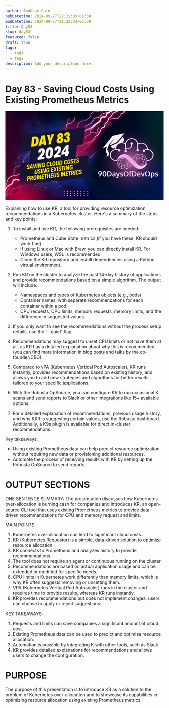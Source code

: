 ```yaml
---
author: Anubhav Gain
pubDatetime: 2024-09-27T21:22:03+05:30
modDatetime: 2024-09-27T21:22:03+05:30
title: Day83
slug: day83
featured: false
draft: true
tags:
  - tag1
  - tag2
description: Add your description here.
---
```


# Day 83 - Saving Cloud Costs Using Existing Prometheus Metrics

[![Watch the video](thumbnails/day83.png)](https://www.youtube.com/watch?v=qLOmthfEWdw)

Explaining how to use KR, a tool for providing resource optimization recommendations in a Kubernetes cluster. Here's a summary of the steps and key points:

1. To install and use KR, the following prerequisites are needed:

   - Prometheus and Cube State metrics (if you have these, KR should work fine)
   - If using Linux or Mac with Brew, you can directly install KR. For Windows users, WSL is recommended.
   - Clone the KR repository and install dependencies using a Python virtual environment.

2. Run KR on the cluster to analyze the past 14-day history of applications and provide recommendations based on a simple algorithm. The output will include:

   - Namespaces and types of Kubernetes objects (e.g., pods)
   - Container names, with separate recommendations for each container within a pod
   - CPU requests, CPU limits, memory requests, memory limits, and the difference in suggested values

3. If you only want to see the recommendations without the process setup details, use the '--quiet' flag.

4. Recommendations may suggest to unset CPU limits or not have them at all, as KR has a detailed explanation about why this is recommended (you can find more information in blog posts and talks by the co-founder/CEO).

5. Compared to vPA (Kubernetes Vertical Pod Autoscaler), KR runs instantly, provides recommendations based on existing history, and allows you to add new strategies and algorithms for better results tailored to your specific applications.

6. With the Robusta OpSource, you can configure KR to run occasional K scans and send reports to Slack or other integrations like 15+ available options.

7. For a detailed explanation of recommendations, previous usage history, and why KRR is suggesting certain values, use the Robusta dashboard. Additionally, a K9s plugin is available for direct in-cluster recommendations.

Key takeaways:

- Using existing Prometheus data can help predict resource optimization without requiring new data or provisioning additional resources.
- Automate the process of receiving results with KR by setting up the Robusta OpSource to send reports.

# OUTPUT SECTIONS

ONE SENTENCE SUMMARY:
The presentation discusses how Kubernetes over-allocation is burning cash for companies and introduces KR, an open-source CLI tool that uses existing Prometheus metrics to provide data-driven recommendations for CPU and memory request and limits.

MAIN POINTS:

1. Kubernetes over-allocation can lead to significant cloud costs.
2. KR (Kubernetes Requestor) is a simple, data-driven solution to optimize resource allocation.
3. KR connects to Prometheus and analyzes history to provide recommendations.
4. The tool does not require an agent or continuous running on the cluster.
5. Recommendations are based on actual application usage and can be extended or modified for specific needs.
6. CPU limits in Kubernetes work differently than memory limits, which is why KR often suggests removing or unsetting them.
7. VPA (Kubernetes Vertical Pod Autoscaler) runs in the cluster and requires time to provide results, whereas KR runs instantly.
8. KR provides recommendations but does not implement changes; users can choose to apply or reject suggestions.

KEY TAKEAWAYS:

1. Requests and limits can save companies a significant amount of cloud cost.
2. Existing Prometheus data can be used to predict and optimize resource allocation.
3. Automation is possible by integrating K with other tools, such as Slack.
4. KR provides detailed explanations for recommendations and allows users to change the configuration.

# PURPOSE

The purpose of this presentation is to introduce KR as a solution to the problem of Kubernetes over-allocation and to showcase its capabilities in optimizing resource allocation using existing Prometheus metrics.
